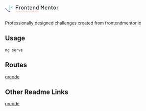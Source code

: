 # ![img.png](src/assets/readme/img.png)

Professionally designed challenges created from frontendmentor.io

## Usage

```shell
ng serve
```

## Routes

[qrcode](http://localhost:4200/qrcode)

## Other Readme Links

[qrcode](src/app/qrcode/README.md)
